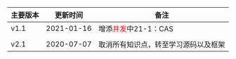 <!--
 * @Author: your name
 * @Date: 2021-01-06 10:47:16
 * @LastEditTime: 2021-01-06 14:33:58
 * @LastEditors: Please set LastEditors
 * @Description: In User Settings Edit
 * @FilePath: \Java-Point\docs\4.interview\11.更新记录.md
-->
| 主要版本 | 更新时间       | 备注             |
| ---- | ---------- | -------------- |
| v1.1 | 2021-01-16 | 增添<font color=red>并发</font>中21-1：CAS<br>
                    |
| v2.1 | 2020-07-07 | 取消所有知识点，转至学习源码以及框架<br> |